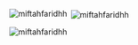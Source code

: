 <p><img align="left" src="https://github-readme-stats.vercel.app/api/top-langs?username=miftahfaridhh&show_icons=true&theme=dark&locale=en&layout=compact" alt="miftahfaridhh" /></p>

<p>&nbsp;<img align="center" src="https://github-readme-stats.vercel.app/api?username=miftahfaridhh&show_icons=true&theme=dark&locale=en" alt="miftahfaridhh" /></p>

<p><img align="center" src="https://github-readme-streak-stats.herokuapp.com/?user=miftahfaridhh&theme=dark" alt="miftahfaridhh" /></p>
